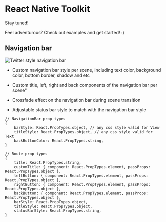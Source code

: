 # React Native Toolkit

Stay tuned!

Feel adventurous? Check out examples and get started! :)

## Navigation bar

![Twitter style navigation bar](https://raw.githubusercontent.com/marty-wang/react-native-toolkit/master/Examples/Screenshots/twitter-navbar.gif)

* Custom navigation bar style per scene, including text color, background color, bottom border, shadow and etc

* Custom title, left, right and back components of the navigation bar per scene"

* Crossfade effect on the navigation bar during scene transition

* Adjustable status bar style to match with the navigation bar style

```
// NavigationBar prop types
{
    barStyle: React.PropTypes.object, // any css style valid for View
    titleStyle: React.PropTypes.object, // any css style valid for Text
    backButtonColor: React.PropTypes.string,
}

// Route prop types
{
    title: React.PropTypes.string,
    customTitle: { component: React.PropTypes.element, passProps: React.PropTypes.object },
    leftButton: { component: React.PropTypes.element, passProps: React.PropTypes.object },
    rightButton: { component: React.PropTypes.element, passProps: React.PropTypes.object },
    backButton: { component: React.PropTypes.element, passProps: React.PropTypes.object },
    barStyle: React.PropTypes.object,
    titleStyle: React.PropTypes.object,
    statusBarStyle: React.PropTypes.string,
}
```